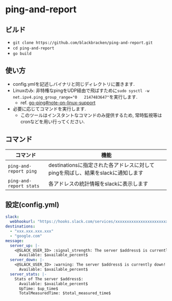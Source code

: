 # ping-and-report

## ビルド
- `git clone https://github.com/blackbracken/ping-and-report.git`
- `cd ping-and-report`
- `go build`

## 使い方
- config.ymlを記述しバイナリと同じディレクトリに置きます.
- Linuxのみ: 非特権なpingをUDP経由で飛ばすために`sudo sysctl -w net.ipv4.ping_group_range="0   2147483647"`を実行します.
  - ref. [go-ping#note-on-linux-support](https://github.com/sparrc/go-ping#note-on-linux-support)
- 必要に応じてコマンドを実行します.
  - このツールはインスタントなコマンドのみ提供するため, 常時監視等はcronなどを用い行ってください.

## コマンド

| コマンド | 機能 |
| ---- | ---- |
| `ping-and-report ping` | destinationsに指定された各アドレスに対してpingを飛ばし、結果をslackに通知します |
| `ping-and-report stats` | 各アドレスの統計情報をslackに表示します |

## 設定(config.yml)
```config.yml
slack:
  webhookurl: "https://hooks.slack.com/services/xxxxxxxxxxxxxxxxxxxxxxx"
destinations:
  - "xxx.xxx.xxx.xxx"
  - "google.com"
message:
  server_up: |-
    <@SLACK_USER_ID> :signal_strength: The server $address$ is currently up!
      Available: $available_percent$
  server_down: |-
    <@SLACK_USER_ID> :warning: The server $address$ is currently down!
      Available: $available_percent$
  server_stats: |-
    Stats of The server $address$:
      Available: $available_percent$
      UpTime: $up_time$
      TotalMeasuredTime: $total_measured_time$
```
